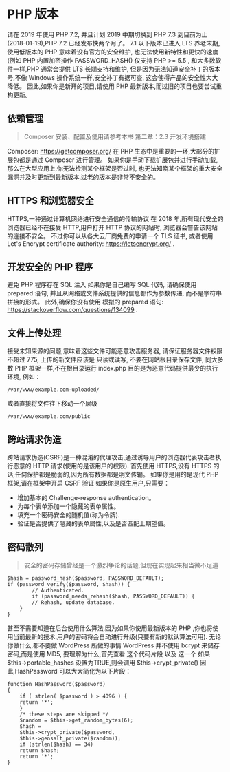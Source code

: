 # PHP 版本

请在 2019 年使用 PHP 7.2, 并且计划 2019 中期切换到 PHP 7.3
到目前为止(2018-01-19),PHP 7.2 已经发布快两个月了。 
7.1 以下版本已进入 LTS 养老末期,使用低版本的 PHP 意味着没有官方的安全维护, 
也无法使用新特性和更快的速度(例如 PHP 内置加密操作 PASSWORD_HASH() 仅支持 PHP >= 5.5 , 
和大多数软件一样,PHP 通常会提供 LTS 长期支持和维护, 
但是因为无法知道安全补丁的版本号,不像 Windows 操作系统一样,安全补丁有据可查, 这会使得产品的安全性大大降低。 
因此,如果你是新开的项目,请使用 PHP 最新版本,而过旧的项目也要尝试重构更新。

## 依赖管理

> Composer 安装、配置及使用请参考本书 第二章：2.3 开发环境搭建

Composer: https://getcomposer.org/ 在 PHP 生态中是重要的一环,大部分的扩展包都是通过 Composer 进行管理。 
如果你是手动下载扩展包并进行手动加载,那么在大型应用上,你无法检测某个框架是否过时, 
也无法知晓某个框架的重大安全漏洞并及时更新到最新版本,过老的版本是非常不安全的。

## HTTPS 和浏览器安全

HTTPS,一种通过计算机网络进行安全通信的传输协议
在 2018 年,所有现代安全的浏览器已经不在接受 HTTP,用户打开 HTTP 协议的网站时, 
浏览器会警告该网站的连接不安全。 
不过你可以从各大云厂商免费的申请一个 TLS 证书, 或者使用 Let's Encrypt certificate authority: https://letsencrypt.org/ .

## 开发安全的 PHP 程序

避免 PHP 程序存在 SQL 注入
如果你是自己编写 SQL 代码, 请确保使用 prepared 语句, 
并且从网络或文件系统提供的信息都作为参数传递, 而不是字符串拼接的形式。 
此外,确保你没有使用 模拟的 prepared 语句: https://stackoverflow.com/questions/134099 .

## 文件上传处理

接受未知来源的问题,意味着这些文件可能恶意攻击服务器, 
请保证服务器文件权限不超过 775, 
上传的新文件应该是 只读或读写, 
不要在网站根目录保存文件, 
同大多数 PHP 框架一样,不在根目录运行 index.php 目的是为恶意代码提供最少的执行环境, 
例如：

` /var/www/example.com-uploaded/ `

或者直接将文件往下移动一个层级

` /var/www/example.com/public `

## 跨站请求伪造

跨站请求伪造(CSRF)是一种混淆的代理攻击,通过诱导用户的浏览器代表攻击者执行恶意的 HTTP 请求(使用的是该用户的权限). 
首先使用 HTTPS,没有 HTTPS 的话,任何保护都是脆弱的,因为所有数据都是明文传输。 
如果你是用的是现代 PHP 框架,请在框架中开启 CSRF 验证 
如果你是原生用户,只需要：

* 增加基本的 Challenge-response authentication。
* 为每个表单添加一个隐藏的表单属性。
* 填充一个密码安全的随机值(称为令牌).
* 验证是否提供了隐藏的表单属性,以及是否匹配上期望值。

## 密码散列

>安全的密码存储曾经是一个激烈争论的话题,但现在实现起来相当微不足道

~~~~
$hash = password_hash($password, PASSWORD_DEFAULT); 
if (password_verify($password, $hash)) { 
        // Authenticated. 
        if (password_needs_rehash($hash, PASSWORD_DEFAULT)) { 
        // Rehash, update database. 
    } 
}
~~~~

甚至不需要知道在后台使用什么算法,因为如果你使用最新版本的 PHP ,你也将使用当前最新的技术,用户的密码将会自动进行升级(只要有新的默认算法可用).
无论你做什么,都不要做 WordPress 所做的事情
WordPress 并不使用 bcrypt 来储存密码,而是使用 MD5, 
要理解为什么,首先查看 这个代码片段 以及 这一个 
如果 $this->portable_hashes 设置为TRUE,则会调用 $this->crypt_private()
因此,HashPassword 可以大大简化为以下片段：

~~~~
function HashPassword($password)
{
    if ( strlen( $password ) > 4096 ) {
    return '*';
    }
    /* these steps are skipped */
    $random = $this->get_random_bytes(6);
    $hash =
    $this->crypt_private($password,
    $this->gensalt_private($random));
    if (strlen($hash) == 34)
    return $hash;
    return '*';
}
~~~~
